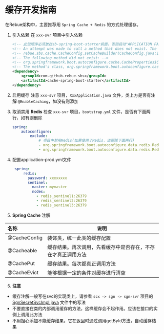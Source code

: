 # 缓存开发指南

在Rebue架构中，主要推荐用 `Spring Cache + Redis` 的方式处理缓存。

1. 引入依赖
   在 `xxx-svr` 项目中引入依赖

    ```xml
    <!-- 此包顺序必须放在sb-spring-boot-starter前面，否则启动"APPLICATION FAILED TO START"，会报 -->
    <!-- An attempt was made to call a method that does not exist. The attempt was made from the following location: -->
    <!-- rebue.sbs.cache.CacheConfig.setCacheBuilder(CacheConfig.java:164) -->
    <!-- The following method did not exist: -->
    <!-- org.springframework.boot.autoconfigure.cache.CacheProperties$Caffeine.getSpecs()Ljava/util/Map; -->
    <!-- The method's class, org.springframework.boot.autoconfigure.cache.CacheProperties$Caffeine, is available from the following locations: -->
    <dependency>
        <groupId>com.github.rebue.sbs</groupId>
        <artifactId>cache-spring-boot-starter</artifactId>
    </dependency>
    ```

2. 启用缓存
   注意 `xxx-svr` 项目，`XxxApplication.java` 文件，类上方是否有注解 `@EnableCaching`，如没有则添加

3. 取消禁用 **Redis**
   检查 `xxx-svr` 项目，`bootstrap.yml` 文件，是否有下面两行，如有则删除

    ```yml
    spring:
        autoconfigure:
            exclude:
                # 项目中禁用Redis(如果使用了Redis，请删除下面两行)
                - org.springframework.boot.autoconfigure.data.redis.RedisAutoConfiguration
                - org.springframework.boot.autoconfigure.data.redis.RedisRepositoriesAutoConfiguration
    ```

4. 配置application-prod.yml文件

   ```yaml
    spring:
        redis:
	      password: xxxxxxxx
		  sentinel:
		    master: mymaster
		    nodes:
		      - redis_sentinel1:26379
		      - redis_sentinel2:26379
		      - redis_sentinel3:26379
   ```

5. **Spring Cache** 注解

| 名称         | 说明                                                         |
| :----------- | ------------------------------------------------------------ |
| @CacheConfig | 装饰类，统一此类的缓存配置                                   |
| @Cacheable   | 缓存结果。再次调用，先看缓存中是否存在，不存在才真正调用方法 |
| @CachePut    | 缓存结果。每次都真正调用方法                                 |
| @CacheEvict  | 能够根据一定的条件对缓存进行清空                             |

5. **注意**

- 缓存注解一般写在svc的实现类上，请参看 `scx -> sgn -> sgn-svr` 项目的 [SgnSecretSvcImpl.java](https://github.com/rebue/scx/blob/1.2.4/sgn/sgn-svr/src/main/java/rebue/scx/sgn/svc/impl/SgnSecretSvcImpl.java) 文件中的写法
- 不要直接在类的内部调用缓存的方法，这样缓存会不起作用。应该在接口的实例上调用此方法
- 不用担心添加不能缓存结果，它在返回时通过调用getById方法，自动缓存结果
